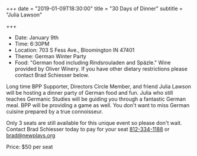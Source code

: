 +++
date = "2019-01-09T18:30:00"
title = "30 Days of Dinner"
subtitle = "Julia Lawson"

+++

* Date: January 9th
* Time: 6:30PM
* Location: 703 S Fess Ave., Bloomington IN 47401
* Theme: German Winter Party
* Food: "German food including Rindsrouladen and Späzle." Wine provided by Oliver Winery. If you have other dietary restrictions please contact Brad Schiesser below.

Long time BPP Supporter, Directors Circle Member, and friend Julia Lawson will be hosting a dinner party of German food and fun. Julia who still teaches Germanic Studies will be guiding you through a fantastic German meal. BPP will be providing a game as well. You don't want to miss German cuisine prepared by a true connoisseur.

Only 3 seats are still available for this unique event so please don't wait. Contact Brad Schiesser today to pay for your seat  [812-334-1188](tel:+1-812-334-1188) or [brad@newplays.org](mailto:brad@newplays.org)

Price: $50 per seat
